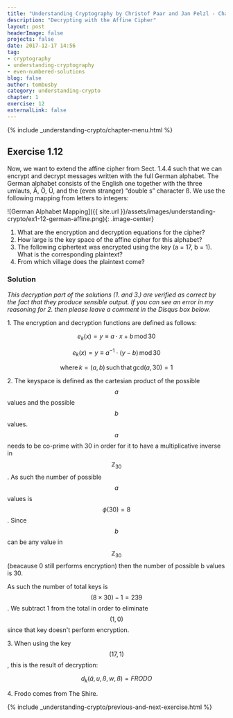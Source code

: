 ```yaml
---
title: "Understanding Cryptography by Christof Paar and Jan Pelzl - Chapter 1 Solutions - Ex1.12"
description: "Decrypting with the Affine Cipher"
layout: post
headerImage: false
projects: false
date: 2017-12-17 14:56
tag:
- cryptography
- understanding-cryptography
- even-numbered-solutions
blog: false
author: tombusby
category: understanding-crypto
chapter: 1
exercise: 12
externalLink: false
---
```


{% include _understanding-crypto/chapter-menu.html %}

## Exercise 1.12

Now, we want to extend the affine cipher from Sect. 1.4.4 such that we can encrypt and decrypt messages written with the full German alphabet. The German alphabet consists of the English one together with the three umlauts, Ä, Ö, Ü, and the (even stranger) “double s” character ß. We use the following mapping from letters to integers:

![German Alphabet Mapping]({{ site.url }}/assets/images/understanding-crypto/ex1-12-german-affine.png){: .image-center}

1. What are the encryption and decryption equations for the cipher?
2. How large is the key space of the affine cipher for this alphabet?
3. The following ciphertext was encrypted using the key (a = 17, b = 1). What is the corresponding plaintext?
4. From which village does the plaintext come?

### Solution

*This decryption part of the solutions (1. and 3.) are verified as correct by the fact that they produce sensible output. If you can see an error in my reasoning for 2. then please leave a comment in the Disqus box below.*

1\. The encryption and decryption functions are defined as follows:

$$ e_k(x) = y \equiv a ⋅ x + b\,\mathrm{mod}\,30 $$

$$ e_k(x) = y \equiv a^{-1} ⋅ (y - b)\,\mathrm{mod}\,30 $$

$$ \mathsf{where}\, k = (a, b)\,\mathsf{such\,that}\,\mathrm{gcd}(a, 30) = 1 $$

2\. The keyspace is defined as the cartesian product of the possible $$a$$ values and the possible $$b$$ values. $$a$$ needs to be co-prime with 30 in order for it to have a multiplicative inverse in $$\mathbb{Z}_{30}$$. As such the number of possible $$a$$ values is $$\phi(30) = 8$$. Since $$b$$ can be any value in $$\mathbb{Z}_{30}$$ (beacause 0 still performs encryption) then the number of possible b values is 30.

As such the number of total keys is $$ (8 \times 30) - 1 = 239$$. We subtract 1 from the total in order to eliminate $$(1, 0)$$ since that key doesn't perform encryption.

3\. When using the key $$ (17, 1) $$, this is the result of decryption:

$$ d_k(ä, u, ß, w, ß) = FRODO $$

4\. Frodo comes from The Shire.

{% include _understanding-crypto/previous-and-next-exercise.html %}
